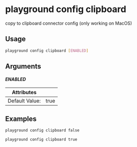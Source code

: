 # playground config clipboard

copy to clipboard connector config (only working on MacOS)

## Usage

```bash
playground config clipboard [ENABLED]
```

## Arguments

#### *ENABLED*



| Attributes      | &nbsp;
|-----------------|-------------
| Default Value:  | true

## Examples

```bash
playground config clipboard false
```

```bash
playground config clipboard true
```


